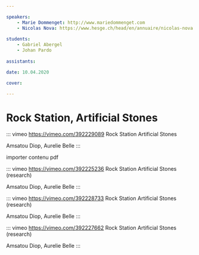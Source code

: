 ```yaml
---

speakers: 
    - Marie Dommenget: http://www.mariedommenget.com
    - Nicolas Nova: https://www.hesge.ch/head/en/annuaire/nicolas-nova
    
students:
    - Gabriel Abergel
    - Johan Pardo
    
assistants:

date: 10.04.2020

cover:

---
```


# Rock Station, Artificial Stones

::: vimeo https://vimeo.com/392229089
Rock Station
Artificial Stones

Amsatou Diop, Aurelie Belle
:::

importer contenu pdf

::: vimeo https://vimeo.com/392225236
Rock Station
Artificial Stones  
(research)

Amsatou Diop, Aurelie Belle
:::

::: vimeo https://vimeo.com/392228733
Rock Station
Artificial Stones  
(research)

Amsatou Diop, Aurelie Belle
:::

::: vimeo https://vimeo.com/392227662
Rock Station
Artificial Stones  
(research)

Amsatou Diop, Aurelie Belle
:::
